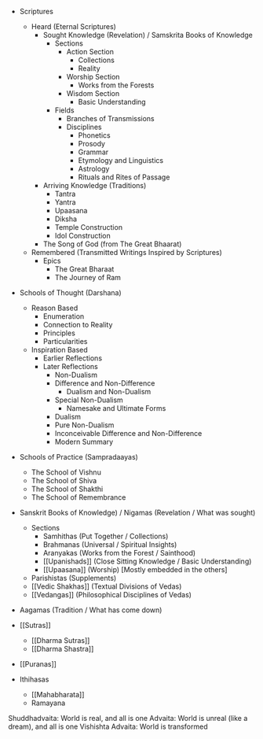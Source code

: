 - Scriptures
	- Heard (Eternal Scriptures)
		- Sought Knowledge (Revelation) / Samskrita Books of Knowledge
			- Sections
				- Action Section
					- Collections
					- Reality
				- Worship Section
					- Works from the Forests
				- Wisdom Section
					- Basic Understanding
			- Fields
				- Branches of Transmissions
				- Disciplines
					- Phonetics
					- Prosody
					- Grammar
					- Etymology and Linguistics
					- Astrology
					- Rituals and Rites of Passage
		- Arriving Knowledge (Traditions)
			- Tantra
			- Yantra
			- Upaasana
			- Diksha
			- Temple Construction
			- Idol Construction
		- The Song of God (from The Great Bhaarat)
	- Remembered (Transmitted Writings Inspired by Scriptures)
		- Epics
			- The Great Bharaat
			- The Journey of Ram
- Schools of Thought (Darshana)
	- Reason Based
		- Enumeration
		- Connection to Reality
		- Principles
		- Particularities
	- Inspiration Based
		- Earlier Reflections
		- Later Reflections
			- Non-Dualism
			- Difference and Non-Difference
				- Dualism and Non-Dualism
			- Special Non-Dualism
				- Namesake and Ultimate Forms
			- Dualism
			- Pure Non-Dualism
			- Inconceivable Difference and Non-Difference
			- Modern Summary
- Schools of Practice (Sampradaayas)
	- The School of Vishnu
	- The School of Shiva
	- The School of Shakthi
	- The School of Remembrance

- Sanskrit Books of Knowledge) / Nigamas (Revelation / What was sought)
	- Sections
		- Samhithas (Put Together / Collections)
		- Brahmanas (Universal / Spiritual Insights)
		- Aranyakas (Works from the Forest / Sainthood)
		- [[Upanishads]] (Close Sitting Knowledge / Basic Understanding)
		- [[Upaasana]] (Worship) [Mostly embedded in the others]
	- Parishistas (Supplements)
	- [[Vedic Shakhas]] (Textual Divisions of Vedas)
	- [[Vedangas]] (Philosophical Disciplines of Vedas)
- Aagamas (Tradition / What has come down)
- [[Sutras]]
	- [[Dharma Sutras]]
	- [[Dharma Shastra]]
- [[Puranas]]
- Ithihasas
	- [[Mahabharata]]
	- Ramayana


Shuddhadvaita: World is real, and all is one
Advaita: World is unreal (like a dream), and all is one
Vishishta Advaita: World is transformed